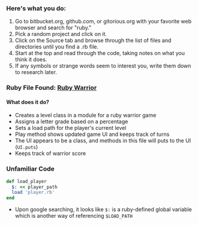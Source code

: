 ### Here's what you do:
1. Go to bitbucket.org, github.com, or gitorious.org with your favorite web browser and search for "ruby."
2. Pick a random project and click on it.
3. Click on the Source tab and browse through the list of files and directories until you find a .rb file.
4. Start at the top and read through the code, taking notes on what you think it does.
5. If any symbols or strange words seem to interest you, write them down to research later.

### Ruby File Found: [Ruby Warrior]( https://github.com/ryanb/ruby-warrior/blob/master/lib/ruby_warrior/level.rb)
#### What does it do?
+ Creates a level class in a module for a ruby warrior game
+ Assigns a letter grade based on a percentage
+ Sets a load path for the player's current level
+ Play method shows updated game UI and keeps track of turns
+ The UI appears to be a class, and methods in this file will puts to the UI (`UI.puts`)
+ Keeps track of warrior score

### Unfamiliar Code
```ruby
def load_player
  $: << player_path
  load 'player.rb'
end
```
+ Upon google searching, it looks like `$:` is a ruby-defined global variable which is another way of referencing `$LOAD_PATH`
